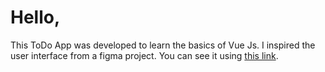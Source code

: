 # Hello,
This ToDo App was developed to learn the basics of Vue Js. I inspired the user interface from a figma project. You can see it using [this link](https://www.figma.com/design/chNc0r9ePFGAVsbZfaXOGk/ToDo-App-(Community)?node-id=101-180).